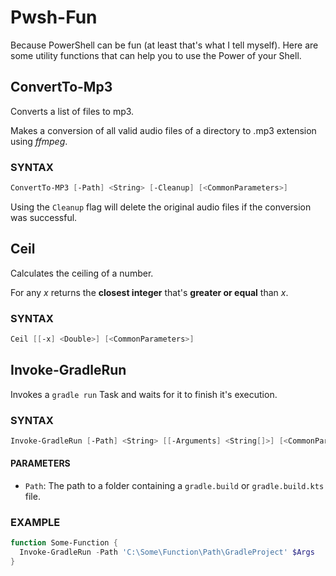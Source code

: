 # Pwsh-Fun

Because PowerShell can be fun (at least that's what I tell myself).
Here are some utility functions that can help you to use the Power of your Shell.

## ConvertTo-Mp3

Converts a list of files to mp3.

Makes a conversion of all valid audio files of a directory to .mp3 extension using _ffmpeg_.

### SYNTAX
```powershell
ConvertTo-MP3 [-Path] <String> [-Cleanup] [<CommonParameters>]
```
Using the ``Cleanup`` flag will delete the original audio files if the conversion was successful.

## Ceil

Calculates the ceiling of a number.

For any _x_ returns the **closest integer** that's **greater or equal** than _x_.

### SYNTAX
```powershell
Ceil [[-x] <Double>] [<CommonParameters>]
```

## Invoke-GradleRun

Invokes a `gradle run` Task and waits for it to finish it's execution.
### SYNTAX

```powershell
Invoke-GradleRun [-Path] <String> [[-Arguments] <String[]>] [<CommonParameters>]
```
#### PARAMETERS 
- ``Path``: The path to a folder containing a ``gradle.build`` or ``gradle.build.kts`` file.

### EXAMPLE

```powershell
function Some-Function {
  Invoke-GradleRun -Path 'C:\Some\Function\Path\GradleProject' $Args
}
```
